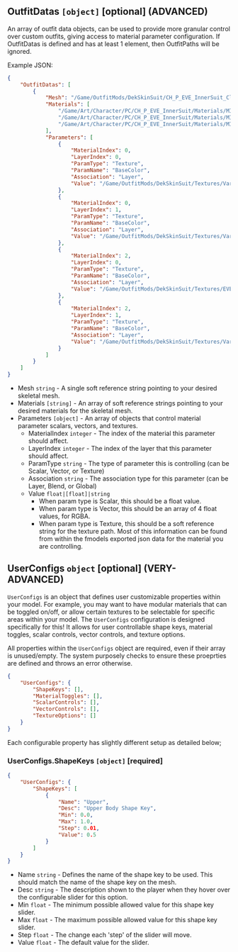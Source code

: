 
## OutfitDatas `[object]` [optional] (ADVANCED)
An array of outfit data objects, can be used to provide more granular control over custom outfits, giving access to material parameter configuration. If OutfitDatas is defined and has at least 1 element, then OutfitPaths will be ignored.

Example JSON: 
```json
{
    "OutfitDatas": [
        {
            "Mesh": "/Game/OutfitMods/DekSkinSuit/CH_P_EVE_InnerSuit_Clean.CH_P_EVE_InnerSuit_Clean",
            "Materials": [
                "/Game/Art/Character/PC/CH_P_EVE_InnerSuit/Materials/MI_EVE_Costume_Temp_Inner_Suit.MI_EVE_Costume_Temp_Inner_Suit",
                "/Game/Art/Character/PC/CH_P_EVE_InnerSuit/Materials/MI_EVE_Costume_Temp_Inner_Skin01.MI_EVE_Costume_Temp_Inner_Skin01",
                "/Game/Art/Character/PC/CH_P_EVE_InnerSuit/Materials/MI_EVE_Costume_Temp_Inner_Skin02.MI_EVE_Costume_Temp_Inner_Skin02"
            ],
            "Parameters": [
                {
                    "MaterialIndex": 0,
                    "LayerIndex": 0,
                    "ParamType": "Texture",
                    "ParamName": "BaseColor",
                    "Association": "Layer",
                    "Value": "/Game/OutfitMods/DekSkinSuit/Textures/Variants/EVE_Costume_Temp_Inner_Suit_BlackPurple_A.EVE_Costume_Temp_Inner_Suit_BlackPurple_A"
                },
                {
                    "MaterialIndex": 0,
                    "LayerIndex": 1,
                    "ParamType": "Texture",
                    "ParamName": "BaseColor",
                    "Association": "Layer",
                    "Value": "/Game/OutfitMods/DekSkinSuit/Textures/Variants/EVE_Costume_Temp_Inner_Suit_BlackPurple_A.EVE_Costume_Temp_Inner_Suit_BlackPurple_A"
                },
                {
                    "MaterialIndex": 2,
                    "LayerIndex": 0,
                    "ParamType": "Texture",
                    "ParamName": "BaseColor",
                    "Association": "Layer",
                    "Value": "/Game/OutfitMods/DekSkinSuit/Textures/EVE_Costume_Temp_Inner_Skin_A.EVE_Costume_Temp_Inner_Skin_A"
                },
                {
                    "MaterialIndex": 2,
                    "LayerIndex": 1,
                    "ParamType": "Texture",
                    "ParamName": "BaseColor",
                    "Association": "Layer",
                    "Value": "/Game/OutfitMods/DekSkinSuit/Textures/Variants/EVE_Costume_Temp_Inner_Suit_BlackPurple_A.EVE_Costume_Temp_Inner_Suit_BlackPurple_A"
                }
            ]
        }
    ]
}
```
- Mesh `string` - A single soft reference string pointing to your desired skeletal mesh.
- Materials `[string]` - An array of soft reference strings pointing to your desired materials for the skeletal mesh.
- Parameters `[object]` - An array of objects that control material parameter scalars, vectors, and textures. 
  - MaterialIndex `integer` - The index of the material this parameter should affect.
  - LayerIndex `integer` - The index of the layer that this parameter should affect.
  - ParamType `string` - The type of parameter this is controlling (can be Scalar, Vector, or Texture) 
  - Association `string` - The association type for this parameter (can be Layer, Blend, or Global)
  - Value `float|[float]|string` 
    - When param type is Scalar, this should be a float value. 
    - When param type is Vector, this should be an array of 4 float values, for RGBA. 
    - When param type is Texture, this should be a soft reference string for the texture path. 
Most of this information can be found from within the fmodels exported json data for the material you are controlling. 


## UserConfigs `object` [optional] (VERY-ADVANCED)
`UserConfigs` is an object that defines user customizable properties within your model. For example, you may want to have modular materials that can be toggled on/off, or allow certain textures to be selectable for specific areas within your model. The `UserConfigs` configuration is designed specifically for this! It allows for user controllable shape keys, material toggles, scalar controls, vector controls, and texture options. 

All properties within the `UserConfigs` object are required, even if their array is unused/empty. The system purposely checks to ensure these proeprties are defined and throws an error otherwise. 

```json
{
    "UserConfigs": {
        "ShapeKeys": [],
        "MaterialToggles": [],
        "ScalarControls": [],
        "VectorControls": [],
        "TextureOptions": []
    }
}
```

Each configurable property has slightly different setup as detailed below;

### UserConfigs.ShapeKeys `[object]` [required] 

```json
{
    "UserConfigs": {
        "ShapeKeys": [
            {
                "Name": "Upper",
                "Desc": "Upper Body Shape Key",
                "Min": 0.0,
                "Max": 1.0,
                "Step": 0.01,
                "Value": 0.5
            }
        ]
    }
}
```
- Name `string` - Defines the name of the shape key to be used. This should match the name of the shape key on the mesh.
- Desc `string` - The description shown to the player when they hover over the configurable slider for this option.
- Min `float` - The minimum possible allowed value for this shape key slider.
- Max `float` - The maximum possible allowed value for this shape key slider.
- Step `float` - The change each 'step' of the slider will move. 
- Value `float` - The default value for the slider. 


